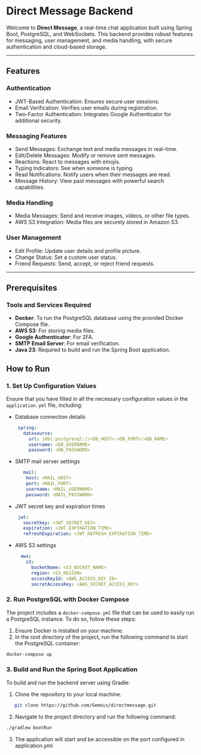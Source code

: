 # Direct Message Backend

Welcome to **Direct Message**, a real-time chat application built using Spring Boot, PostgreSQL, and WebSockets. This backend provides robust features for messaging, user management, and media handling, with secure authentication and cloud-based storage.

---

## Features

### Authentication
- JWT-Based Authentication: Ensures secure user sessions.
- Email Verification: Verifies user emails during registration.
- Two-Factor Authentication: Integrates Google Authenticator for additional security.

### Messaging Features
- Send Messages: Exchange text and media messages in real-time.
- Edit/Delete Messages: Modify or remove sent messages.
- Reactions: React to messages with emojis.
- Typing Indicators: See when someone is typing.
- Read Notifications: Notify users when their messages are read.
- Message History: View past messages with powerful search capabilities.

### Media Handling
- Media Messages: Send and receive images, videos, or other file types.
- AWS S3 Integration: Media files are securely stored in Amazon S3.

### User Management
- Edit Profile: Update user details and profile picture.
- Change Status: Set a custom user status.
- Friend Requests: Send, accept, or reject friend requests.

---

## Prerequisites

### Tools and Services Required
- **Docker**: To run the PostgreSQL database using the provided Docker Compose file.
- **AWS S3**: For storing media files.
- **Google Authenticator**: For 2FA.
- **SMTP Email Server**: For email verification.
- **Java 23**: Required to build and run the Spring Boot application.

## How to Run

### 1. Set Up Configuration Values
Ensure that you have filled in all the necessary configuration values in the `application.yml` file, including:
- Database connection details
  ```yaml
   spring:
     datasource:
       url: jdbc:postgresql://<DB_HOST>:<DB_PORT>/<DB_NAME>
       username: <DB_USERNAME>
       password: <DB_PASSWORD>
- SMTP mail server settings
  ```yaml
     mail:
      host: <MAIL_HOST>
      port: <MAIL_PORT>
      username: <MAIL_USERNAME>
      password: <MAIL_PASSWORD>
- JWT secret key and expiration times
   ```yaml
    jwt:
      secretkey: <JWT_SECRET_KEY>
      expiration: <JWT_EXPIRATION_TIME>
      refreshExpiration: <JWT_REFRESH_EXPIRATION_TIME>

- AWS S3 settings
  ```yaml
    aws:
      s3:
        bucketName: <S3_BUCKET_NAME>
        region: <S3_REGION>
        accessKeyId: <AWS_ACCESS_KEY_ID>
        secretAccessKey: <AWS_SECRET_ACCESS_KEY>
  
### 2. Run PostgreSQL with Docker Compose
The project includes a `docker-compose.yml` file that can be used to easily run a PostgreSQL instance. To do so, follow these steps:
1. Ensure Docker is installed on your machine.
2. In the root directory of the project, run the following command to start the PostgreSQL container:
  ```bash
 docker-compose up
  ```
### 3. Build and Run the Spring Boot Application
To build and run the backend server using Gradle:
1. Clone the repository to your local machine.
  ```bash
     git clone https://github.com/Gemois/directmessage.git
  ```
2. Navigate to the project directory and run the following command:
  ```bash
  ./gradlew bootRun
  ```
3. The application will start and be accessible on the port configured in application.yml.



